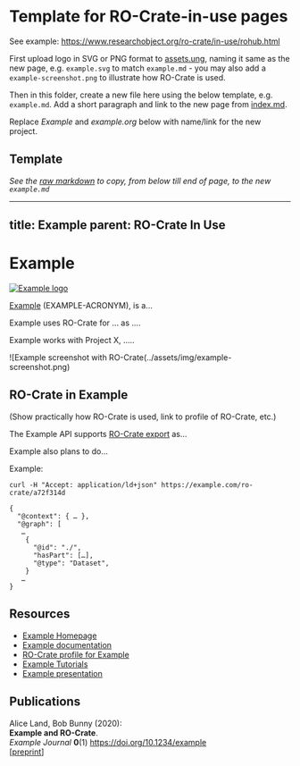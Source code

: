 # Template for RO-Crate-in-use pages

See example: <https://www.researchobject.org/ro-crate/in-use/rohub.html>

First upload logo in SVG or PNG format to [assets.ung](../assets/img), naming it same as the new page, e.g. `example.svg` to match `example.md` - you may also add a `example-screenshot.png` to illustrate how RO-Crate is used.

Then in this folder, create a new file here using the below template, e.g. `example.md`. Add a short paragraph and link to the new page from [index.md](index.md).

Replace _Example_ and _example.org_ below with name/link for the new project.


## Template

_See the [raw markdown](https://raw.githubusercontent.com/ResearchObject/ro-crate/master/docs/in-use/README.md) to copy, from below till end of page, to the new `example.md`_

---
title: Example
parent: RO-Crate In Use
---
<!--
   Copyright 2019-2022 RO-Crate contributors
   <https://github.com/ResearchObject/ro-crate/graphs/contributors>

   Licensed under the Apache License, Version 2.0 (the "License");
   you may not use this file except in compliance with the License.
   You may obtain a copy of the License at

       http://www.apache.org/licenses/LICENSE-2.0

   Unless required by applicable law or agreed to in writing, software
   distributed under the License is distributed on an "AS IS" BASIS,
   WITHOUT WARRANTIES OR CONDITIONS OF ANY KIND, either express or implied.
   See the License for the specific language governing permissions and
   limitations under the License.
-->

# Example

[![Example logo](../assets/img/example.svg)](https://example.org/)

[Example](https://reliance.rohub.org/) (EXAMPLE-ACRONYM), is a...

Example uses RO-Crate for ... as ....

Example works with Project X, .....

![Example screenshot with RO-Crate(../assets/img/example-screenshot.png)


## RO-Crate in Example

(Show practically how RO-Crate is used, link to profile of RO-Crate, etc.)

The Example API supports [RO-Crate export](http://example.org/docs/ro-crate) as...

Example also plans to do...

Example:
```
curl -H "Accept: application/ld+json" https://example.com/ro-crate/a72f314d

{
  "@context": { … },
  "@graph": [
   …
    {
      "@id": "./",
      "hasPart": […],
      "@type": "Dataset",
    }
   …
}
```


## Resources

* [Example Homepage](https://example.org/)
* [Example documentation](https://example.org/docs/)
* [RO-Crate profile for Example](https://example.org/crate-profile)
* [Example Tutorials](https://example.org/docs/tutorial)
* [Example presentation](http://example.org/)

## Publications

Alice Land, Bob Bunny (2020):  
**Example and RO-Crate**.  
_Example Journal_ **0**(1)
<https://doi.org/10.1234/example>  
[[preprint](http://example.com/preprint.pdf)]
